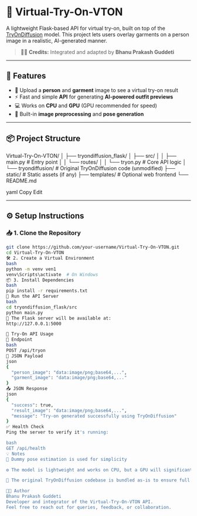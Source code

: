 # 👗 Virtual-Try-On-VTON

A lightweight Flask-based API for virtual try-on, built on top of the [TryOnDiffusion](https://github.com/DeepFashion3D/TryOnDiffusion) model. This project lets users overlay garments on a person image in a realistic, AI-generated manner.

> 👨‍💻 **Credits:** Integrated and adapted by **Bhanu Prakash Guddeti**

---

## 🚀 Features

- 🧍 Upload a **person** and **garment** image to see a virtual try-on result  
- ⚡ Fast and simple **API** for generating **AI-powered outfit previews**
- 💻 Works on **CPU** and **GPU** (GPU recommended for speed)
- 🧼 Built-in **image preprocessing** and **pose generation**

---

## 📦 Project Structure

Virtual-Try-On-VTON/
│
├── tryondiffusion_flask/
│ ├── src/
│ │ ├── main.py # Entry point
│ │ └── routes/
│ │ └── tryon.py # Core API logic
│ └── tryondiffusion/ # Original TryOnDiffusion code (unmodified)
├── static/ # Static assets (if any)
├── templates/ # Optional web frontend
└── README.md

yaml
Copy
Edit

---

## ⚙️ Setup Instructions

### 📥 1. Clone the Repository

```bash
git clone https://github.com/your-username/Virtual-Try-On-VTON.git
cd Virtual-Try-On-VTON
🛠 2. Create a Virtual Environment
bash
python -m venv ven1
venv\Scripts\activate  # On Windows
📦 3. Install Dependencies
bash
pip install -r requirements.txt
🧪 Run the API Server
bash
cd tryondiffusion_flask/src
python main.py
📡 The Flask server will be available at:
http://127.0.0.1:5000

🧵 Try-On API Usage
📌 Endpoint
bash
POST /api/tryon
🧾 JSON Payload
json
{
  "person_image": "data:image/png;base64,...",
  "garment_image": "data:image/png;base64,..."
}
📤 JSON Response
json
{
  "success": true,
  "result_image": "data:image/png;base64,...",
  "message": "Try-on generated successfully using TryOnDiffusion"
}
✅ Health Check
Ping the server to verify it's running:

bash
GET /api/health
💡 Notes
🎯 Dummy pose estimation is used for simplicity

⚙️ The model is lightweight and works on CPU, but a GPU will significantly boost performance

🧳 The original TryOnDiffusion codebase is bundled as-is to ensure full functionality

👨‍🎓 Author
Bhanu Prakash Guddeti
Developer and integrator of the Virtual-Try-On-VTON API.
Feel free to reach out for queries, feedback, or collaboration.
